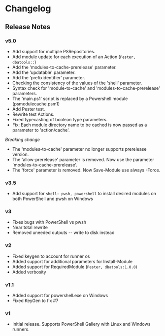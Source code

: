 # Changelog

## Release Notes

### v5.0
* Add support for multiple PSRepositories.
* Add module update for each execution of an Action (`Pester, dbatools::`)
* Add the 'modules-to-cache-prerelease' parameter.
* Add the 'updatable' parameter.
* Add the 'prefixidentifier' parameter.
* Checking the consistency of the values of the 'shell' parameter.
* Syntax check for 'module-to-cache' and 'modules-to-cache-prerelease' parameters.
* The 'main.ps1' script is replaced by a Powershell module (psmodulecache.psm1)
* Add Pester test.
* Rewrite test Actions.
* Fixed typecasting of boolean type parameters.
* Fix: Each module directory name to be cached is now passed as a parameter to 'action/cache'.

*Breaking change*
* The 'modules-to-cache' parameter no longer supports prerelease version.
* The 'allow-prerelease' parameter is removed. Now use the parameter 'modules-to-cache-prerelease'.
* The 'force' parameter is removed. Now Save-Module use always -Force.


### v3.5
* Add support for `shell: pwsh, powershell` to install desired modules on both PowerShell and pwsh on Windows

### v3
* Fixes bugs with PowerShell vs pwsh
* Near total rewrite
* Removed uneeded outputs -- write to disk instead

### v2
* Fixed keygen to account for runner os
* Added support for additional parameters for Install-Module
* Added support for RequiredModule (`Pester, dbatools:1.0.0`)
* Added verbosity

### v1.1
* Added support for powershell.exe on Windows
* Fixed KeyGen to fix #7

### v1
* Initial release. Supports PowerShell Gallery with Linux and Windows runners.